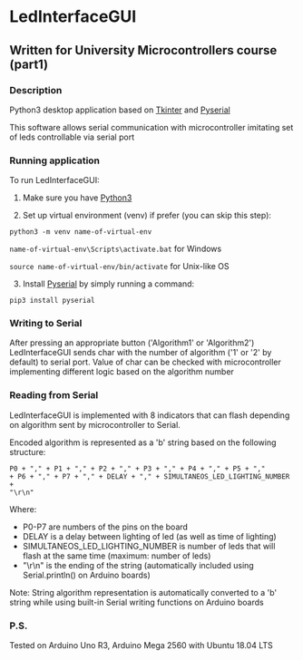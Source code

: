 # LedInterfaceGUI

## Written for University Microcontrollers course (part1)

### Description

Python3 desktop application based on 
[Tkinter](https://docs.python.org/3/library/tkinter.html)
and [Pyserial](https://pythonhosted.org/pyserial/)

This software allows serial communication with microcontroller imitating set of leds controllable via serial port

### Running application

To run LedInterfaceGUI:

1. Make sure you have [Python3](https://www.python.org/downloads/)

2. Set up virtual environment (venv) if prefer (you can skip this step):

<code>python3 -m venv name-of-virtual-env</code>

<code>name-of-virtual-env\Scripts\activate.bat</code> for Windows

<code>source name-of-virtual-env/bin/activate</code> for Unix-like OS

3. Install [Pyserial](https://pythonhosted.org/pyserial/) by simply running a command: 

<code>pip3 install pyserial</code>

### Writing to Serial

After pressing an appropriate button ('Algorithm1' or 'Algorithm2') 
LedInterfaceGUI sends char with the number of algorithm ('1' or '2' by default) to serial port.
Value of char can be checked with microcontroller implementing different logic based on the algorithm number

### Reading from Serial

LedInterfaceGUI is implemented with 8 indicators that can flash depending on algorithm sent by microcontroller to Serial.

Encoded algorithm is represented as a 'b' string based on the following structure:

<code>P0 + "," + P1 + "," + P2 + "," + P3 + "," + P4 + "," + P5 + "," + P6 + "," + P7 + "," + DELAY + "," + SIMULTANEOS_LED_LIGHTING_NUMBER + "\r\n"</code>

Where:
- P0-P7 are numbers of the pins on the board
- DELAY is a delay between lighting of led (as well as time of lighting)
- SIMULTANEOS_LED_LIGHTING_NUMBER is number of leds that will flash at the same time (maximum: number of leds)
- "\r\n" is the ending of the string (automatically included using Serial.println() on Arduino boards)

Note: 
String algorithm representation is automatically converted to a 'b' string while using built-in Serial writing functions on Arduino boards

### P.S.

Tested on Arduino Uno R3, Arduino Mega 2560 with Ubuntu 18.04 LTS

